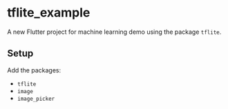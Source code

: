 # tflite_example

A new Flutter project for machine learning demo using the package `tflite`.

## Setup

Add the packages:

* `tflite`
* `image`
* `image_picker`



